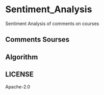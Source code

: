# Sentiment_Analysis
Sentiment Analysis of comments on courses


## Comments Sourses


## Algorithm


## LICENSE

Apache-2.0
